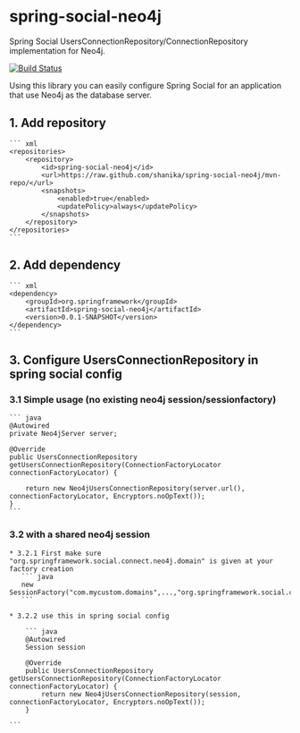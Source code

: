 # spring-social-neo4j
Spring Social UsersConnectionRepository/ConnectionRepository implementation for Neo4j.

[![Build Status](https://travis-ci.org/shanika/spring-social-neo4j.svg)](https://travis-ci.org/shanika/spring-social-neo4j)

Using this library you can easily configure Spring Social for an application that use Neo4j as the database server. 

## 1. Add repository
    ``` xml
    <repositories>
        <repository>
            <id>spring-social-neo4j</id>
            <url>https://raw.github.com/shanika/spring-social-neo4j/mvn-repo/</url>
            <snapshots>
                <enabled>true</enabled>
                <updatePolicy>always</updatePolicy>
            </snapshots>
        </repository>
    </repositories>
    ```

## 2. Add dependency
    
    ``` xml
    <dependency>
        <groupId>org.springframework</groupId>
        <artifactId>spring-social-neo4j</artifactId>
        <version>0.0.1-SNAPSHOT</version>
    </dependency>
    ```    

## 3. Configure UsersConnectionRepository in spring social config

### 3.1 Simple usage (no existing neo4j session/sessionfactory)

    ``` java
    @Autowired
    private Neo4jServer server;
    
    @Override
    public UsersConnectionRepository getUsersConnectionRepository(ConnectionFactoryLocator connectionFactoryLocator) {

        return new Neo4jUsersConnectionRepository(server.url(), connectionFactoryLocator, Encryptors.noOpText());
    }
    ```

### 3.2 with a shared neo4j session
    
    * 3.2.1 First make sure "org.springframework.social.connect.neo4j.domain" is given at your factory creation 
       ``` java
       new SessionFactory("com.mycustom.domains",...,"org.springframework.social.connect.neo4j.domain")
       ```
   
    * 3.2.2 use this in spring social config
    
        ``` java
        @Autowired
        Session session
        
        @Override
        public UsersConnectionRepository getUsersConnectionRepository(ConnectionFactoryLocator connectionFactoryLocator) {
            return new Neo4jUsersConnectionRepository(session, connectionFactoryLocator, Encryptors.noOpText());
        }
    
    ```
